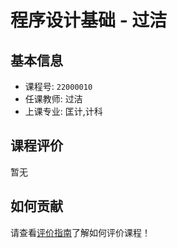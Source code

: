 # 程序设计基础 - 过洁

## 基本信息

- 课程号: `22000010`
- 任课教师: 过洁
- 上课专业: 匡计,计科

## 课程评价

暂无

## 如何贡献

请查看[评价指南](../how-to-comment.md)了解如何评价课程！
